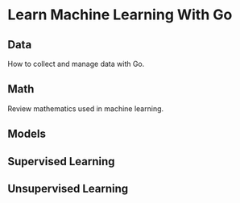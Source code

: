# Learn Machine Learning With Go

## Data 

How to collect and manage data with Go. 

## Math

Review mathematics used in machine learning. 

## Models

## Supervised Learning

## Unsupervised Learning
